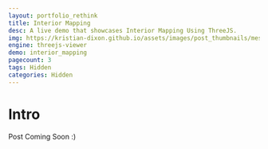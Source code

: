 ```yaml
---
layout: portfolio_rethink
title: Interior Mapping
desc: A live demo that showcases Interior Mapping Using ThreeJS.
img: https://kristian-dixon.github.io/assets/images/post_thumbnails/mesh_painting.png
engine: threejs-viewer
demo: interior_mapping
pagecount: 3
tags: Hidden
categories: Hidden
---
```


<div markdown="1" class="pagnated-page-wrapper" data-page-index="0">

# Intro

Post Coming Soon :)

</div>

